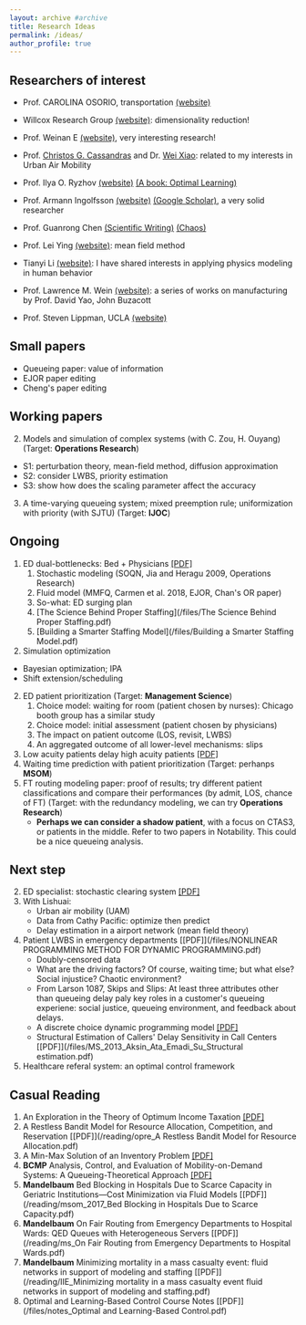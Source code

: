 ```yaml
---
layout: archive #archive
title: Research Ideas
permalink: /ideas/
author_profile: true
---
```

## Researchers of interest
* Prof. CAROLINA OSORIO, transportation [(website)](https://www.carolinaosorio.net/)
* Willcox Research Group [(website)](https://kiwi.oden.utexas.edu/index.php): dimensionality reduction!
* Prof. Weinan E [(website)](https://web.math.princeton.edu/~weinan/), very interesting research!
* Prof. [Christos G. Cassandras](https://christosgcassandras.org/articles/) and Dr. [Wei Xiao](https://sites.google.com/view/xiaowei2021/publications?authuser=0): related to my interests in Urban Air Mobility

* Prof. Ilya O. Ryzhov [(website)](https://sites.google.com/umd.edu/iryzhov/publications?authuser=0) [(A book: Optimal Learning)](http://optimallearning.princeton.edu/)
* Prof. Armann Ingolfsson [(website)](https://sites.ualberta.ca/~aingolfs/Publications.htm) [(Google Scholar)](https://scholar.google.com/citations?hl=en&user=o--KHAQAAAAJ), a very solid researcher
* Prof. Guanrong Chen [(Scientific Writing)](https://www.ee.cityu.edu.hk/~gchen/pdf/Writing.pdf) [(Chaos)](https://www.ee.cityu.edu.hk/~gchen/pdf/CHAOS_stories.pdf)
* Prof. Lei Ying [(website)](https://scholar.google.com/citations?user=7f3HKI8AAAAJ&hl=en): mean field method
* Tianyi Li [(website)](https://timothyli123.github.io/website/): I have shared interests in applying physics modeling in human behavior
* Prof. Lawrence M. Wein [(website)](https://lwein.people.stanford.edu/published-papers-and-technical-reports): a series of works on manufacturing by Prof. David Yao, John Buzacott
* Prof. Steven Lippman, UCLA [(website)](http://personal.anderson.ucla.edu/policy.area/faculty/lippman/lipppub.htm)

## Small papers

* Queueing paper: value of information
* EJOR paper editing
* Cheng's paper editing

## Working papers
2. Models and simulation of complex systems (with C. Zou, H. Ouyang) (Target: **Operations Research**)
  * S1: perturbation theory, mean-field method, diffusion approximation
  * S2: consider LWBS, priority estimation
  * S3: show how does the scaling parameter affect the accuracy
3. A time-varying queueing system; mixed preemption rule; uniformization with priority (with SJTU) (Target: **IJOC**)

## Ongoing
1. ED dual-bottlenecks: Bed + Physicians [\[PDF\]](https://link.springer.com/content/pdf/10.1007/s11134-018-9578-x.pdf)
    1. Stochastic modeling (SOQN, Jia and Heragu 2009, Operations Research)
    1. Fluid model (MMFQ, Carmen et al. 2018, EJOR, Chan's OR paper)
    1. So-what: ED surging plan
    1. [The Science Behind Proper Staffing](/files/The Science Behind Proper Staffing.pdf)
    1. [Building a Smarter Staffing Model](/files/Building a Smarter Staffing Model.pdf)
1. Simulation optimization
  * Bayesian optimization; IPA
  * Shift extension/scheduling
2. ED patient prioritization (Target: **Management Science**)
    1. Choice model: waiting for room (patient chosen by nurses): Chicago booth group has a similar study
    1. Choice model: initial assessment (patient chosen by physicians)
    2. The impact on patient outcome (LOS, revisit, LWBS)
    3. An aggregated outcome of all lower-level mechanisms: slips
3. Low acuity patients delay high acuity patients [\[PDF\]](https://ssrn.com/abstract=3095039)
4. Waiting time prediction with patient prioritization (Target: perhanps **MSOM**)
5. FT routing modeling paper: proof of results; try different patient classifications and compare their performances (by admit, LOS, chance of FT) (Target: with the redundancy modeling, we can try **Operations Research**)
    * **Perhaps we can consider a shadow patient**, with a focus on CTAS3, or patients in the middle. Refer to two papers in Notability. This could be a nice queueing analysis.

## Next step
2. ED specialist: stochastic clearing system [\[PDF\]](/files/He-StochasticClearingSystem.pdf)
3. With Lishuai:
    * Urban air mobility (UAM)
    * Data from Cathy Pacific: optimize then predict
    * Delay estimation in a airport network (mean field theory)
4. Patient LWBS in emergency departments [\[PDF\]](/files/NONLINEAR PROGRAMMING METHOD FOR DYNAMIC PROGRAMMING.pdf)
    * Doubly-censored data
    * What are the driving factors? Of course, waiting time; but what else? Social injustice? Chaotic environment?
    * From Larson 1087, Skips and Slips: At least three attributes other than queueing delay paly key roles in a customer's queueing experiene: social justice, queueing environment, and feedback about delays.
    * A discrete choice dynamic programming model [\[PDF\]](https://web.stanford.edu/~chand04/papers/eos_paper.pdf)
    * Structural Estimation of Callers' Delay Sensitivity in Call
Centers [\[PDF\]](/files/MS_2013_Aksin_Ata_Emadi_Su_Structural estimation.pdf)
5. Healthcare referal system: an optimal control framework

## Casual Reading
1. An Exploration in the Theory of Optimum Income Taxation [\[PDF\]](/reading/mirrlees71.pdf)
2. A Restless Bandit Model for Resource Allocation, Competition, and Reservation [\[PDF\]](/reading/opre_A Restless Bandit Model for Resource Allocation.pdf)
3. A Min-Max Solution of an Inventory Problem [\[PDF\]](/reading/scarf1958.pdf)
4. **BCMP** Analysis, Control, and Evaluation of Mobility-on-Demand Systems: A Queueing-Theoretical Approach [\[PDF\]](/reading/Analysis_Control_and_Evaluation_of_Mobility-on-Demand_Systems_A_Queueing-Theoretical_Approach.pdf)
5. **Mandelbaum** Bed Blocking in Hospitals Due to Scarce Capacity in Geriatric Institutions—Cost Minimization via Fluid Models [\[PDF\]](/reading/msom_2017_Bed Blocking in Hospitals Due to Scarce Capacity.pdf)
6. **Mandelbaum** On Fair Routing from Emergency Departments to Hospital Wards: QED Queues with Heterogeneous Servers [\[PDF\]](/reading/ms_On Fair Routing from Emergency Departments to Hospital Wards.pdf)
7. **Mandelbaum** Minimizing mortality in a mass casualty event: fluid networks in support of modeling and staffing [\[PDF\]](/reading/IIE_Minimizing mortality in a mass casualty event fluid networks in support of modeling and staffing.pdf)
8. Optimal and Learning-Based Control Course Notes [\[PDF\]](/files/notes_Optimal and Learning-Based Control.pdf)
